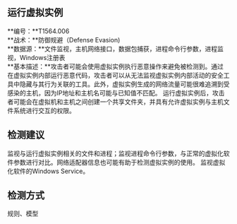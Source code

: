## 运行虚拟实例  
**编号：**T1564.006  
**战术：**防御规避（Defense Evasion)  
**数据源：**文件监视，主机网络接口，数据包捕获，进程命令行参数，进程监视，Windows注册表  
**基本描述：**攻击者可能会使用虚拟实例执行恶意操作来避免被检测到。通过在虚拟实例内部运行恶意代码，攻击者可以从无法监视虚拟实例内部活动的安全工具中隐藏与其行为关联的工具。此外，虚拟实例生成的网络流量可能很难追溯到受感染的主机，因为IP地址和主机名可能与已知值不匹配。
运行虚拟实例后，攻击者可能会在虚拟机和主机之间创建一个共享文件夹，并具有允许虚拟实例与主机文件系统进行交互的权限。  
## 检测建议  
监视与运行虚拟实例相关的文件和进程；监视进程命令行参数，与正常的虚拟化软件参数进行对比。网络适​​配器信息也可能有助于检测虚拟实例的使用。
监视虚拟化软件的Windows Service。  
## 检测方式  
规则、模型
